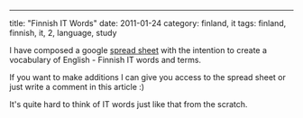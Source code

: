 ---
title: "Finnish IT Words"
date: 2011-01-24
category: finland, it
tags: finland, finnish, it, 2, language, study

I have composed a google [spread sheet](https://spreadsheets.google.com/pub?key=0Auhr1TJmDtqedEpKZENRRUF4eWF0X2FRWG81TTFHckE&hl=en&output=html "Finnish words") with the intention to create a vocabulary of English - Finnish IT words and terms.

If you want to make additions I can give you access to the spread sheet or just write a comment in this article :)

It's quite hard to think of IT words just like that from the scratch.
